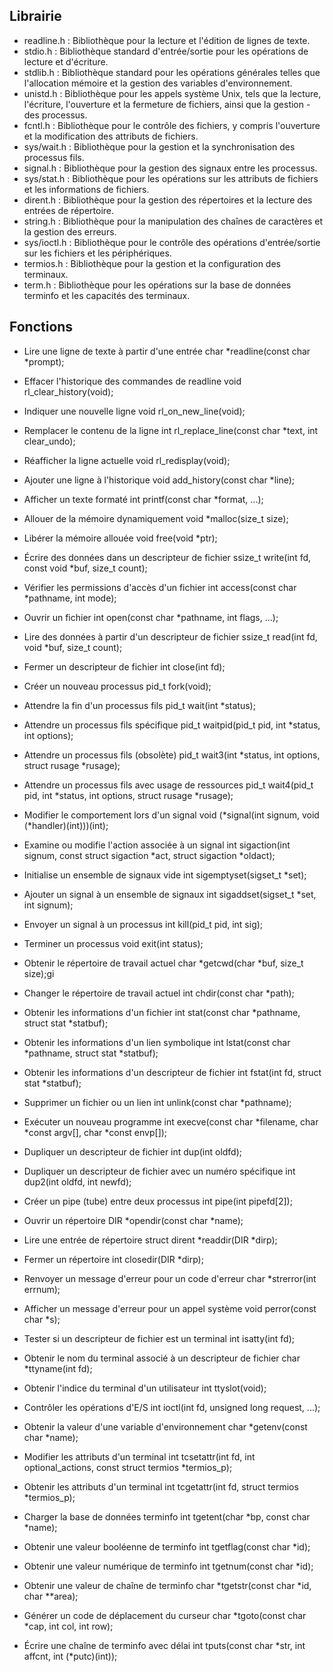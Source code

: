 Librairie
--------------------------------------------------------------------

- readline.h : Bibliothèque pour la lecture et l'édition de lignes de texte.
- stdio.h : Bibliothèque standard d'entrée/sortie pour les opérations de lecture et d'écriture.
- stdlib.h : Bibliothèque standard pour les opérations générales telles que l'allocation mémoire et la gestion des variables d'environnement.
- unistd.h : Bibliothèque pour les appels système Unix, tels que la lecture, l'écriture, l'ouverture et la fermeture de fichiers, ainsi que la gestion - des processus.
- fcntl.h : Bibliothèque pour le contrôle des fichiers, y compris l'ouverture et la modification des attributs de fichiers.
- sys/wait.h : Bibliothèque pour la gestion et la synchronisation des processus fils.
- signal.h : Bibliothèque pour la gestion des signaux entre les processus.
- sys/stat.h : Bibliothèque pour les opérations sur les attributs de fichiers et les informations de fichiers.
- dirent.h : Bibliothèque pour la gestion des répertoires et la lecture des entrées de répertoire.
- string.h : Bibliothèque pour la manipulation des chaînes de caractères et la gestion des erreurs.
- sys/ioctl.h : Bibliothèque pour le contrôle des opérations d'entrée/sortie sur les fichiers et les périphériques.
- termios.h : Bibliothèque pour la gestion et la configuration des terminaux.
- term.h : Bibliothèque pour les opérations sur la base de données terminfo et les capacités des terminaux.

Fonctions
--------------------------------------------------------------------
- Lire une ligne de texte à partir d'une entrée
    char *readline(const char *prompt);

- Effacer l'historique des commandes de readline
    void rl_clear_history(void);

- Indiquer une nouvelle ligne
    void rl_on_new_line(void);

- Remplacer le contenu de la ligne
    int rl_replace_line(const char *text, int clear_undo);

- Réafficher la ligne actuelle
    void rl_redisplay(void);

- Ajouter une ligne à l'historique
    void add_history(const char *line);

- Afficher un texte formaté
    int printf(const char *format, ...);

- Allouer de la mémoire dynamiquement
    void *malloc(size_t size);

- Libérer la mémoire allouée
    void free(void *ptr);

- Écrire des données dans un descripteur de fichier
    ssize_t write(int fd, const void *buf, size_t count);

- Vérifier les permissions d'accès d'un fichier
    int access(const char *pathname, int mode);

- Ouvrir un fichier
    int open(const char *pathname, int flags, ...);

- Lire des données à partir d'un descripteur de fichier
    ssize_t read(int fd, void *buf, size_t count);

- Fermer un descripteur de fichier
    int close(int fd);

- Créer un nouveau processus
    pid_t fork(void);

- Attendre la fin d'un processus fils
    pid_t wait(int *status);

- Attendre un processus fils spécifique
    pid_t waitpid(pid_t pid, int *status, int options);

- Attendre un processus fils (obsolète)
    pid_t wait3(int *status, int options, struct rusage *rusage);

- Attendre un processus fils avec usage de ressources
    pid_t wait4(pid_t pid, int *status, int options, struct rusage *rusage);

- Modifier le comportement lors d'un signal
    void (*signal(int signum, void (*handler)(int)))(int);

- Examine ou modifie l'action associée à un signal
    int sigaction(int signum, const struct sigaction *act, struct sigaction *oldact);

- Initialise un ensemble de signaux vide
    int sigemptyset(sigset_t *set);

- Ajouter un signal à un ensemble de signaux
    int sigaddset(sigset_t *set, int signum);

- Envoyer un signal à un processus
    int kill(pid_t pid, int sig);

- Terminer un processus
    void exit(int status);

- Obtenir le répertoire de travail actuel
    char *getcwd(char *buf, size_t size);gi

- Changer le répertoire de travail actuel
    int chdir(const char *path);

- Obtenir les informations d'un fichier
    int stat(const char *pathname, struct stat *statbuf);

- Obtenir les informations d'un lien symbolique
    int lstat(const char *pathname, struct stat *statbuf);

- Obtenir les informations d'un descripteur de fichier
    int fstat(int fd, struct stat *statbuf);

- Supprimer un fichier ou un lien
    int unlink(const char *pathname);

- Exécuter un nouveau programme
    int execve(const char *filename, char *const argv[], char *const envp[]);

- Dupliquer un descripteur de fichier
    int dup(int oldfd);

- Dupliquer un descripteur de fichier avec un numéro spécifique
    int dup2(int oldfd, int newfd);

- Créer un pipe (tube) entre deux processus
    int pipe(int pipefd[2]);

- Ouvrir un répertoire
    DIR *opendir(const char *name);

- Lire une entrée de répertoire
    struct dirent *readdir(DIR *dirp);

- Fermer un répertoire
    int closedir(DIR *dirp);

- Renvoyer un message d'erreur pour un code d'erreur
    char *strerror(int errnum);

- Afficher un message d'erreur pour un appel système
    void perror(const char *s);

- Tester si un descripteur de fichier est un terminal
    int isatty(int fd);

- Obtenir le nom du terminal associé à un descripteur de fichier
    char *ttyname(int fd);

- Obtenir l'indice du terminal d'un utilisateur
    int ttyslot(void);

- Contrôler les opérations d'E/S
    int ioctl(int fd, unsigned long request, ...);

- Obtenir la valeur d'une variable d'environnement
    char *getenv(const char *name);

- Modifier les attributs d'un terminal
    int tcsetattr(int fd, int optional_actions, const struct termios *termios_p);

- Obtenir les attributs d'un terminal
    int tcgetattr(int fd, struct termios *termios_p);

- Charger la base de données terminfo
    int tgetent(char *bp, const char *name);

- Obtenir une valeur booléenne de terminfo
    int tgetflag(const char *id);

- Obtenir une valeur numérique de terminfo
    int tgetnum(const char *id);

- Obtenir une valeur de chaîne de terminfo
    char *tgetstr(const char *id, char **area);

- Générer un code de déplacement du curseur
    char *tgoto(const char *cap, int col, int row);

- Écrire une chaîne de terminfo avec délai
    int tputs(const char *str, int affcnt, int (*putc)(int));